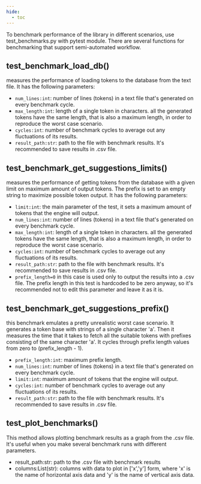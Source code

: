 ```yaml
---
hide:
  - toc
---
```


To benchmark performance of the library in different scenarios, use test_benchmarks.py with pytest module. There are several functions for benchmarking that support semi-automated workflow.

## test_benchmark_load_db()
measures the performance of loading tokens to the database from the text file. It has the following parameters:

* `num_lines:int`: number of lines (tokens) in a text file that's generated on every benchmark cycle.
* `max_length:int`: length of a single token in characters. all the generated tokens have the same length, that is also a maximum length, in order to reproduce the worst case scenario.
* `cycles:int`: number of benchmark cycles to average out any fluctuations of its results.
* `result_path:str`: path to the file with benchmark results. It's recommended to save results in .csv file.


## test_benchmark_get_suggestions_limits()
measures the performance of getting tokens from the database with a given limit on maximum amount of output tokens. The prefix is set to an empty string to maximize possible token output. It has the following parameters:

* `limit:int`: the main parameter of the test, it sets a maximum amount of tokens that the engine will output.
* `num_lines:int`: number of lines (tokens) in a text file that's generated on every benchmark cycle.
* `max_length:int`: length of a single token in characters. all the generated tokens have the same length, that is also a maximum length, in order to reproduce the worst case scenario.
* `cycles:int`: number of benchmark cycles to average out any fluctuations of its results.
* `result_path:str`: path to the file with benchmark results. It's recommended to save results in .csv file.
* `prefix_length=0` in this case is used only to output the results into a .csv file. The prefix length in this test is hardcoded to be zero anyway, so it's recommended not to edit this parameter and leave it as it is.

## test_benchmark_get_suggestions_prefix()
this benchmark emulates a pretty unrealistic worst case scenario. It generates a token base with strings of a single character 'a'. Then it measures the time that it takes to fetch all the suitable tokens with prefixes consisting of the same character 'a'. It cycles through prefix length values from zero to (prefix_length - 1).

* `prefix_length:int`: maximum prefix length.
* `num_lines:int`: number of lines (tokens) in a text file that's generated on every benchmark cycle.
* `limit:int`: maximum amount of tokens that the engine will output.
* `cycles:int`: number of benchmark cycles to average out any fluctuations of its results.
* `result_path:str`: path to the file with benchmark results. It's recommended to save results in .csv file.


## test_plot_benchmarks()
This method allows plotting benchmark results as a graph from the .csv file. It's useful when you make several benchmark runs with different parameters.

* result_path:str: path to the .csv file with benchmark results
* columns:List(str): columns with data to plot in ['x','y'] form, where 'x' is the name of horizontal axis data and 'y' is the name of vertical axis data.